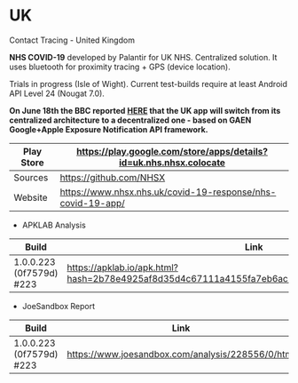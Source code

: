 # UK
Contact Tracing - United Kingdom

**NHS COVID-19** developed by Palantir for UK NHS. Centralized solution. It uses bluetooth for proximity tracing + GPS (device location).

Trials in progress (Isle of Wight). Current test-builds require at least Android API Level 24 (Nougat 7.0).

**On June 18th the BBC reported [HERE](https://www.bbc.co.uk/news/amp/technology-53095336) that the UK app will switch from its centralized architecture to a decentralized one - based on GAEN Google+Apple Exposure Notification API framework.**
 
Play Store | https://play.google.com/store/apps/details?id=uk.nhs.nhsx.colocate
-----------|-------------------------------------------------------------------
Sources | https://github.com/NHSX
Website | https://www.nhsx.nhs.uk/covid-19-response/nhs-covid-19-app/

- APKLAB Analysis

Build | Link
------|-----
1.0.0.223 (0f7579d) #223 | https://apklab.io/apk.html?hash=2b78e4925af8d35d4c67111a4155fa7eb6ac1fc518d7f677e85d54e0085e8783

- JoeSandbox Report

Build | Link
------|-----
1.0.0.223 (0f7579d) #223 | https://www.joesandbox.com/analysis/228556/0/html 
